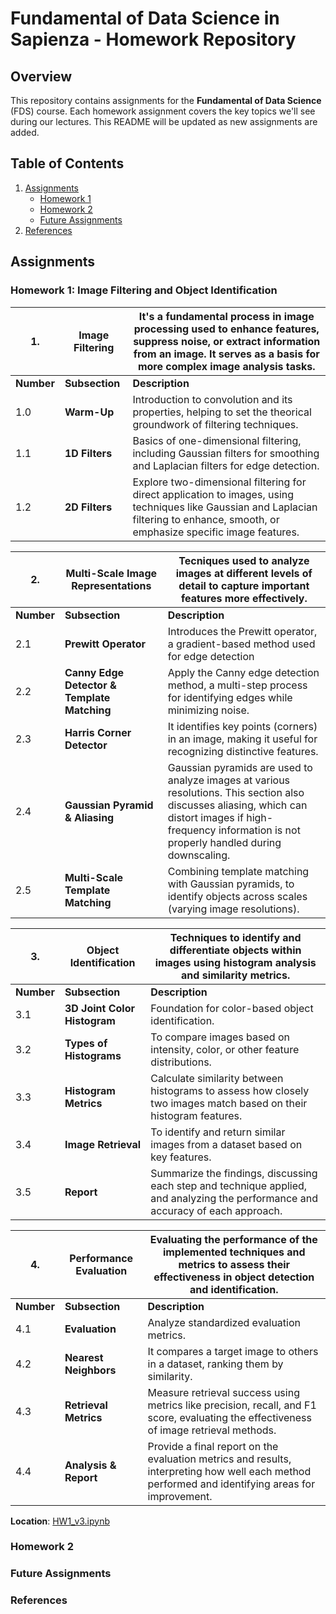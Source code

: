 # Fundamental of Data Science in Sapienza - Homework Repository

## Overview
This repository contains assignments for the **Fundamental of Data Science** (FDS) course. Each homework assignment covers the key topics we'll see during our lectures. This README will be updated as new assignments are added.

## Table of Contents
1. [Assignments](#assignments)
   - [Homework 1](#homework-1-image-filtering-and-object-identification)
   - [Homework 2](#homework-2)
   - [Future Assignments](#future-assignments)
2. [References](#references)

## Assignments

### Homework 1: Image Filtering and Object Identification

| **1.** | **Image Filtering** | It's a fundamental process in image processing used to enhance features, suppress noise, or extract information from an image. It serves as a basis for more complex image analysis tasks. |
|-------|----------------------|--------------------------------------------------------------------------------------------------------------------------------------------------------------------------------------------------|
| **Number** | **Subsection** | **Description** |
| 1.0 | **Warm-Up** | Introduction to convolution and its properties, helping to set the theorical groundwork of filtering techniques. |
| 1.1 | **1D Filters** | Basics of one-dimensional filtering, including Gaussian filters for smoothing and Laplacian filters for edge detection. |
| 1.2 | **2D Filters** | Explore two-dimensional filtering for direct application to images, using techniques like Gaussian and Laplacian filtering to enhance, smooth, or emphasize specific image features. |

| **2.** | **Multi-Scale Image Representations** | Tecniques used to analyze images at different levels of detail to capture important features more effectively. |
|-------|----------------------------------------|--------------------------------------------------------------------------------------------------------------------------------------------------------------------------------------------------|
| **Number** | **Subsection** | **Description** |
| 2.1 | **Prewitt Operator** | Introduces the Prewitt operator, a gradient-based method used for edge detection|
| 2.2 | **Canny Edge Detector & Template Matching** | Apply the Canny edge detection method, a multi-step process for identifying edges while minimizing noise. |
| 2.3 | **Harris Corner Detector** | It identifies key points (corners) in an image, making it useful for recognizing distinctive features. |
| 2.4 | **Gaussian Pyramid & Aliasing** | Gaussian pyramids are used to analyze images at various resolutions. This section also discusses aliasing, which can distort images if high-frequency information is not properly handled during downscaling. |
| 2.5 | **Multi-Scale Template Matching** | Combining template matching with Gaussian pyramids, to identify objects across scales (varying image resolutions). |

| **3.** | **Object Identification** | Techniques to identify and differentiate objects within images using histogram analysis and similarity metrics. |
|-------|---------------------------|--------------------------------------------------------------------------------------------------------------------------------------------------------------------------------------------------|
| **Number** | **Subsection** | **Description** |
| 3.1 | **3D Joint Color Histogram** | Foundation for color-based object identification. |
| 3.2 | **Types of Histograms** | To compare images based on intensity, color, or other feature distributions. |
| 3.3 | **Histogram Metrics** | Calculate similarity between histograms to assess how closely two images match based on their histogram features. |
| 3.4 | **Image Retrieval** | To identify and return similar images from a dataset based on key features. |
| 3.5 | **Report** | Summarize the findings, discussing each step and technique applied, and analyzing the performance and accuracy of each approach. |

| **4.** | **Performance Evaluation** | Evaluating the performance of the implemented techniques and metrics to assess their effectiveness in object detection and identification. |
|-------|---------------------------|--------------------------------------------------------------------------------------------------------------------------------------------------------------------------------------------------|
| **Number** | **Subsection** | **Description** |
| 4.1 | **Evaluation** | Analyze standardized evaluation metrics. |
| 4.2 | **Nearest Neighbors** | It compares a target image to others in a dataset, ranking them by similarity. |
| 4.3 | **Retrieval Metrics** | Measure retrieval success using metrics like precision, recall, and F1 score, evaluating the effectiveness of image retrieval methods. |
| 4.4 | **Analysis & Report** | Provide a final report on the evaluation metrics and results, interpreting how well each method performed and identifying areas for improvement. |

**Location**: [HW1_v3.ipynb](HW1_v3.ipynb)

### Homework 2

### Future Assignments

### References
